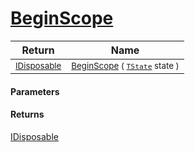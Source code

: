 # [BeginScope](./SimpleConsoleLogger-100664150.md)



| Return | Name | 
| --- | --- | 
| <sub>[IDisposable](https://docs.microsoft.com/en-us/dotnet/api/System.IDisposable)</sub>| <sub>[BeginScope](./SimpleConsoleLogger-100664150.md) ( [`TState`](./SimpleConsoleLogger-100664150.md) state )</sub>| <br>


#### Parameters

#### Returns
[IDisposable](https://docs.microsoft.com/en-us/dotnet/api/System.IDisposable)
